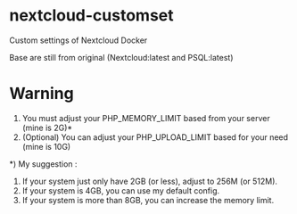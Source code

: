 # nextcloud-customset
Custom settings of Nextcloud Docker

Base are still from original (Nextcloud:latest and PSQL:latest)

# Warning
1. You must adjust your PHP_MEMORY_LIMIT based from your server (mine is 2G)*
2. (Optional) You can adjust your PHP_UPLOAD_LIMIT based for your need (mine is 10G)

*) My suggestion :
1. If your system just only have 2GB (or less), adjust to 256M (or 512M).
2. If your system is 4GB, you can use my default config.
3. If your system is more than 8GB, you can increase the memory limit.
